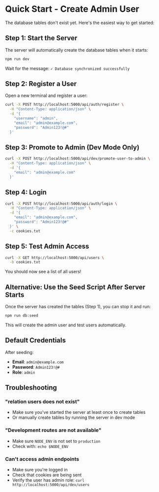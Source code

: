 # Quick Start - Create Admin User

The database tables don't exist yet. Here's the easiest way to get started:

## Step 1: Start the Server

The server will automatically create the database tables when it starts:

```bash
npm run dev
```

Wait for the message: `✓ Database synchronized successfully`

## Step 2: Register a User

Open a new terminal and register a user:

```bash
curl -X POST http://localhost:5000/api/auth/register \
  -H "Content-Type: application/json" \
  -d '{
    "username": "admin",
    "email": "admin@example.com",
    "password": "Admin123!@#"
  }'
```

## Step 3: Promote to Admin (Dev Mode Only)

```bash
curl -X POST http://localhost:5000/api/dev/promote-user-to-admin \
  -H "Content-Type: application/json" \
  -d '{
    "email": "admin@example.com"
  }'
```

## Step 4: Login

```bash
curl -X POST http://localhost:5000/api/auth/login \
  -H "Content-Type: application/json" \
  -d '{
    "email": "admin@example.com",
    "password": "Admin123!@#"
  }' \
  -c cookies.txt
```

## Step 5: Test Admin Access

```bash
curl -X GET http://localhost:5000/api/users \
  -b cookies.txt
```

You should now see a list of all users!

## Alternative: Use the Seed Script After Server Starts

Once the server has created the tables (Step 1), you can stop it and run:

```bash
npm run db:seed
```

This will create the admin user and test users automatically.

## Default Credentials

After seeding:
- **Email**: `admin@example.com`
- **Password**: `Admin123!@#`
- **Role**: `admin`

## Troubleshooting

### "relation users does not exist"
- Make sure you've started the server at least once to create tables
- Or manually create tables by running the server in dev mode

### "Development routes are not available"
- Make sure `NODE_ENV` is not set to `production`
- Check with: `echo $NODE_ENV`

### Can't access admin endpoints
- Make sure you're logged in
- Check that cookies are being sent
- Verify the user has admin role: `curl http://localhost:5000/api/dev/users`
